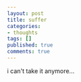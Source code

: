 ```yaml
---
layout: post
title: suffer
categories:
- thoughts
tags: []
published: true
comments: true
---
```

<p>i can't take it anymore...</p>
